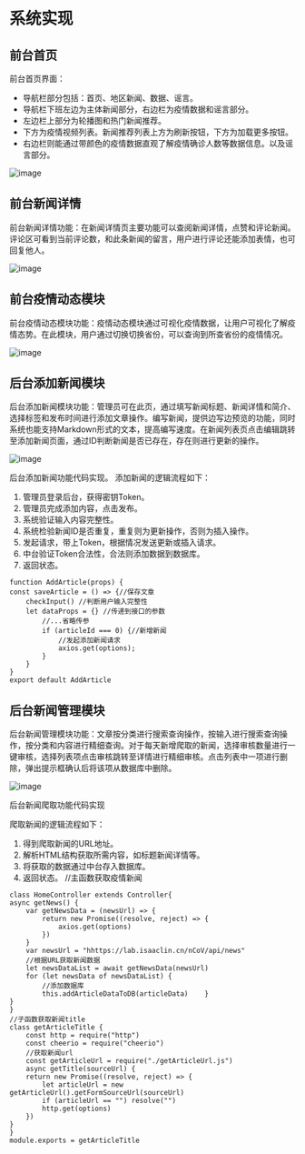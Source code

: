 # 系统实现
## 前台首页
前台首页界面：
- 导航栏部分包括：首页、地区新闻、数据、谣言。
- 导航栏下班左边为主体新闻部分，右边栏为疫情数据和谣言部分。
- 左边栏上部分为轮播图和热门新闻推荐。
- 下方为疫情视频列表。新闻推荐列表上方为刷新按钮，下方为加载更多按钮。
- 右边栏则能通过带颜色的疫情数据直观了解疫情确诊人数等数据信息。以及谣言部分。

![image](https://user-images.githubusercontent.com/51811652/155848229-3863b0dc-99db-48be-a575-11397e880c27.png)
## 前台新闻详情
前台新闻详情功能：在新闻详情页主要功能可以查阅新闻详情，点赞和评论新闻。评论区可看到当前评论数，和此条新闻的留言，用户进行评论还能添加表情，也可回复他人。

![image](https://user-images.githubusercontent.com/51811652/155848250-9104813c-a1b5-4e06-a239-45214a6267ff.png)
## 前台疫情动态模块
前台疫情动态模块功能：疫情动态模块通过可视化疫情数据，让用户可视化了解疫情态势。在此模块，用户通过切换切换省份，可以查询到所查省份的疫情情况。

![image](https://user-images.githubusercontent.com/51811652/155848253-b61c662d-8c85-4db2-aa4a-f11c128979dd.png)
## 后台添加新闻模块
后台添加新闻模块功能：管理员可在此页，通过填写新闻标题、新闻详情和简介、选择标签和发布时间进行添加文章操作。编写新闻，提供边写边预览的功能，同时系统也能支持Markdown形式的文本，提高编写速度。在新闻列表页点击编辑跳转至添加新闻页面，通过ID判断新闻是否已存在，存在则进行更新的操作。

![image](https://user-images.githubusercontent.com/51811652/155848261-cfd4222b-dc0c-44fe-9dc8-99d507e47e22.png)

后台添加新闻功能代码实现。
添加新闻的逻辑流程如下：
1. 管理员登录后台，获得密钥Token。
2. 管理员完成添加内容，点击发布。
3. 系统验证输入内容完整性。
4. 系统检验新闻ID是否重复，重复则为更新操作，否则为插入操作。
5. 发起请求，带上Token，根据情况发送更新或插入请求。
6. 中台验证Token合法性，合法则添加数据到数据库。
7. 返回状态。
```
function AddArticle(props) {
const saveArticle = () => {//保存文章
	checkInput() //判断用户输入完整性
	let dataProps = {} //传递到接口的参数
		//...省略传参
		if (articleId === 0) {//新增新闻
			//发起添加新闻请求
			axios.get(options);
		}
	}
}
export default AddArticle	
```
## 后台新闻管理模块
后台新闻管理模块功能：文章按分类进行搜索查询操作，按输入进行搜索查询操作，按分类和内容进行精细查询。对于每天新增爬取的新闻，选择审核数量进行一键审核，选择列表项点击审核跳转至详情进行精细审核。点击列表中一项进行删除，弹出提示框确认后将该项从数据库中删除。

![image](https://user-images.githubusercontent.com/51811652/155848275-d6d17574-5eda-47dc-9bf7-50ed3ff80422.png)

后台新闻爬取功能代码实现

爬取新闻的逻辑流程如下：
1. 得到爬取新闻的URL地址。
2. 解析HTML结构获取所需内容，如标题新闻详情等。
3. 将获取的数据通过中台存入数据库。
4. 返回状态。
//主函数获取疫情新闻
```
class HomeController extends Controller{
async getNews() {
	var getNewsData = (newsUrl) => {
		return new Promise((resolve, reject) => {
			axios.get(options)
		})
	}
	var newsUrl = "hhttps://lab.isaaclin.cn/nCoV/api/news"
	//根据URL获取新闻数据
	let newsDataList = await getNewsData(newsUrl) 
	for (let newsData of newsDataList) {
		//添加数据库
		this.addArticleDataToDB(articleData)	}
}
}
//子函数获取新闻title
class getArticleTitle {
	const http = require("http")
	const cheerio = require("cheerio")
	//获取新闻url
	const getArticleUrl = require("./getArticleUrl.js")
	async getTitle(sourceUrl) {
	return new Promise((resolve, reject) => {
		let articleUrl = new getArticleUrl().getFormSourceUrl(sourceUrl)
		if (articleUrl == "") resolve("")
		http.get(options)
	})
}
}
module.exports = getArticleTitle
```
